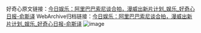 好奇心原文链接：[今日娱乐：阿里巴巴索尼谈合拍，漫威出新片计划_娱乐_好奇心日报-俞斯译](https://www.qdaily.com/articles/3137.html)
WebArchive归档链接：[今日娱乐：阿里巴巴索尼谈合拍，漫威出新片计划_娱乐_好奇心日报-俞斯译](http://web.archive.org/web/20190623151547/https://www.qdaily.com/articles/3137.html)
![image](http://ww3.sinaimg.cn/large/007d5XDply1g3v6okvyvej30u035oe81)